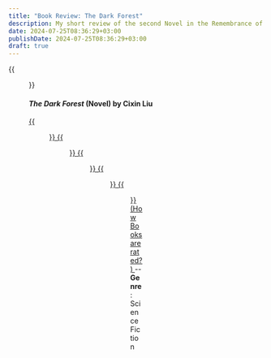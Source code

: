```yaml
---
title: "Book Review: The Dark Forest"
description: My short review of the second Novel in the Remembrance of Earth's Past book series by Cixin Liu.
date: 2024-07-25T08:36:29+03:00
publishDate: 2024-07-25T08:36:29+03:00
draft: true
---
```

{{<figure src="/posts/images/books/reviews/remembrance-of-earths-past/cixin-liu-remembrance-earths-past-2-dark-forest-cover.jpg" caption="Artwork by Tor Books" link="/posts/book-review-dark-forest-cixin-liu/#content" >}}

<!--more-->

#### **_The Dark Forest_** (Novel) by Cixin Liu
[
	{{<figure class="book-rating" src="/posts/images/books/book-rating-parchment.png">}} 
	{{<figure class="book-rating" src="/posts/images/books/book-rating-parchment.png">}}
	{{<figure class="book-rating" src="/posts/images/books/book-rating-parchment.png">}}
	{{<figure class="book-rating" src="/posts/images/books/book-rating-parchment-fadeout.png">}} 
	{{<figure class="book-rating" src="/posts/images/books/book-rating-parchment-fadeout.png">}} 
(How Books are rated?)
](/posts/about-my-book-reviews#content) -- **Genre**: Science Fiction